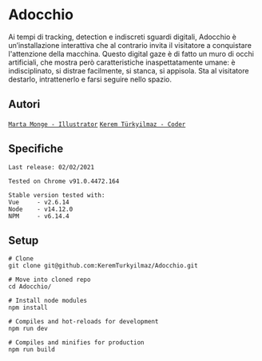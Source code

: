 # Adocchio
Ai tempi di tracking, detection e indiscreti sguardi digitali, Adocchio è un’installazione interattiva che al contrario invita il visitatore a conquistare l'attenzione della macchina. Questo digital gaze è di fatto un muro di occhi artificiali, che mostra però caratteristiche inaspettatamente umane: è indisciplinato, si distrae facilmente, si stanca, si appisola. Sta al visitatore destarlo, intrattenerlo e farsi seguire nello spazio.

## Autori
[`Marta Monge - Illustrator`](https://martamonge.me/)
[`Kerem Türkyilmaz - Coder`](https://www.kerem.ch/)

## Specifiche 
```
Last release: 02/02/2021

Tested on Chrome v91.0.4472.164

Stable version tested with:
Vue     - v2.6.14
Node    - v14.12.0
NPM     - v6.14.4
```

## Setup

```
# Clone
git clone git@github.com:KeremTurkyilmaz/Adocchio.git

# Move into cloned repo
cd Adocchio/

# Install node modules
npm install

# Compiles and hot-reloads for development
npm run dev

# Compiles and minifies for production
npm run build
```
